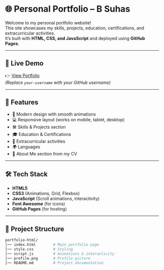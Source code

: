 # 🌐 Personal Portfolio – B Suhas

Welcome to my personal portfolio website!  
This site showcases my skills, projects, education, certifications, and extracurricular activities.  
It’s built with **HTML, CSS, and JavaScript** and deployed using **GitHub Pages**.

---

## 🚀 Live Demo
👉 [View Portfolio](https://your-username.github.io/portfolio-html)  
*(Replace `your-username` with your GitHub username)*

---

## 📌 Features
- 🎨 Modern design with smooth animations  
- 💻 Responsive layout (works on mobile, tablet, desktop)  
- 🛠 Skills & Projects section  
- 🎓 Education & Certifications  
- 🏀 Extracurricular activities  
- 🌍 Languages  
- 📄 About Me section from my CV  

---

## 🛠 Tech Stack
- **HTML5**  
- **CSS3** (Animations, Grid, Flexbox)  
- **JavaScript** (Scroll animations, interactivity)  
- **Font Awesome** (for icons)  
- **GitHub Pages** (for hosting)

---

## 📂 Project Structure
```bash
portfolio-html/
│── index.html        # Main portfolio page
│── style.css         # Styling
│── script.js         # Animations & interactivity
│── profile.png       # Profile picture
│── README.md         # Project documentation
